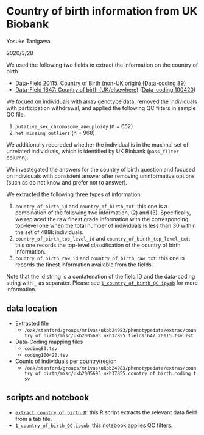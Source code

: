 # Country of birth information from UK Biobank

Yosuke Tanigawa

2020/3/28

We used the following two fields to extract the information on the country of birth.

- [Data-Field 20115: Country of Birth (non-UK origin)](http://biobank.ndph.ox.ac.uk/showcase/field.cgi?id=20115) ([Data-coding 89](http://biobank.ndph.ox.ac.uk/showcase/coding.cgi?id=89))
- [Data-Field 1647: Country of birth (UK/elsewhere)](http://biobank.ndph.ox.ac.uk/showcase/field.cgi?id=1647) ([Data-coding 100420](http://biobank.ndph.ox.ac.uk/showcase/coding.cgi?id=100420))

We focued on individuals with array genotype data, removed the individuals with participation withdrawal, and applied the following QC filters in sample QC file.

1. `putative_sex_chromosome_aneuploidy` (n = 652)
2. `het_missing_outliers` (n = 968)

We additionally recoreded whether the individual is in the maximal set of unrelated individuals, which is identified by UK Biobank (`pass_filter` column).

We investegated the answers for the country of birth question and focused on individuals with consistent answer after removing uninformative options (such as do not know and prefer not to answer).

We extracted the following three types of information:

1. `country_of_birth_id` and `country_of_birth_txt`: this one is a combination of the following two information, (2) and (3). Specifically, we replaced the raw finest grade information with the corresponding top-level one when the total number of individuals is less than 30 within the set of 488k individuals.
2. `country_of_birth_top_level_id` and `country_of_birth_top_level_txt`: this one records the top-level classification of the country of birth information.
3. `country_of_birth_raw_id`  and `country_of_birth_raw_txt`: this one is records the finest information available from the fields.

Note that the id string is a contatenation of the field ID and the data-coding string with `_` as separater. Please see [`1_country_of_birth_QC.ipynb`](1_country_of_birth_QC.ipynb) for more information.

## data location

- Extracted file
  - `/oak/stanford/groups/mrivas/ukbb24983/phenotypedata/extras/country_of_birth/misc/ukb2005693_ukb37855.fields1647_20115.tsv.zst`
- Data-Coding mapping files
  - `coding89.tsv`
  - `coding100420.tsv`
- Counts of individuals per country/region
  - `/oak/stanford/groups/mrivas/ukbb24983/phenotypedata/extras/country_of_birth/misc/ukb2005693_ukb37855.country_of_birth.coding.tsv`

## scripts and notebook

- [`extract_country_of_birth.R`](extract_country_of_birth.R): this R script extracts the relevant data field from a tab file.
- [`1_country_of_birth_QC.ipynb`](1_country_of_birth_QC.ipynb): this notebook applies QC filters.
